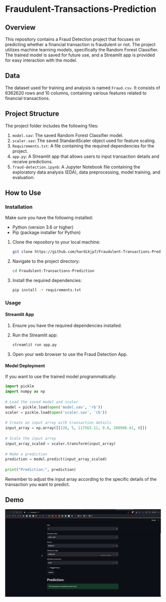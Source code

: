 # Fraudulent-Transactions-Prediction


## Overview

This repository contains a Fraud Detection project that focuses on predicting whether a financial transaction is fraudulent or not. The project utilizes machine learning models, specifically the Random Forest Classifier. The trained model is saved for future use, and a Streamlit app is provided for easy interaction with the model.

## Data

The dataset used for training and analysis is named `Fraud.csv`. It consists of 6362620 rows and 10 columns, containing various features related to financial transactions.

## Project Structure

The project folder includes the following files:

1. `model.sav`: The saved Random Forest Classifier model.
2. `scaler.sav`: The saved StandardScaler object used for feature scaling.
3. `Requirements.txt`: A file containing the required dependencies for the project.
4. `app.py`: A Streamlit app that allows users to input transaction details and receive predictions.
5. `fraud-detection.ipynb`: A Jupyter Notebook file containing the exploratory data analysis (EDA), data preprocessing, model training, and evaluation.

## How to Use

### Installation

Make sure you have the following installed:

- Python (version 3.6 or higher)
- Pip (package installer for Python)

1. Clone the repository to your local machine:

    ```bash
    git clone https://github.com/hardikjp7/Fraudulent-Transactions-Prediction.git
    ```

2. Navigate to the project directory:

    ```bash
    cd Fraudulent-Transactions-Prediction
    ```

3. Install the required dependencies:

    ```bash
    pip install -r requirements.txt
    ```

### Usage

#### Streamlit App

1. Ensure you have the required dependencies installed.
2. Run the Streamlit app:

    ```bash
    streamlit run app.py
    ```

3. Open your web browser to use the Fraud Detection App.

#### Model Deployment

If you want to use the trained model programmatically:

```python
import pickle
import numpy as np

# Load the saved model and scaler
model = pickle.load(open('model.sav', 'rb'))
scaler = pickle.load(open('scaler.sav', 'rb'))

# Create an input array with transaction details
input_array = np.array([[228, 5, 117563.11, 0.0, 208908.41, 0]])

# Scale the input array
input_array_scaled = scaler.transform(input_array)

# Make a prediction
prediction = model.predict(input_array_scaled)

print("Prediction:", prediction)
```

Remember to adjust the input array according to the specific details of the transaction you want to predict.

## Demo

![Fraud Detection Demo](demo.gif)

